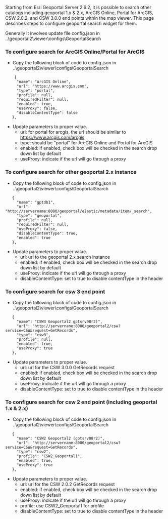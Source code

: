 

Starting from Esri Geoportal Server 2.6.2, it is possible to search other catalogs including geoportal 1.x & 2.x, ArcGIS Online, Portal for ArcGIS, CSW 2.0.2, and CSW 3.0.0 end points within the map viewer. This page describes steps to configure geoportal search widget for them.

Generally it involves update file config.json in ..\geoportal2\viewer\configs\GeoportalSearch

 ### To configure search for ArcGIS Online/Portal for ArcGIS
  * Copy the following block of code to config.json in ..\geoportal2\viewer\configs\GeoportalSearch
 
 ```
     {
      "name": "ArcGIS Online",
      "url": "https://www.arcgis.com",
      "type": "portal",
      "profile": null,
      "requiredFilter": null,
      "enabled": true,
      "useProxy": false,
      "disableContentType": false
    },
 ```
 
   * Update parameters to proper value.
     * url: for portal for arcgis, the url should be similar to https://www.arcgis.com/arcgis
     * type: should be "portal" for ArcGIS Online and Portal for ArcGIS
     * enabled: if enabled, check box will be checked in the search drop down list by default
     * useProxy: indicate if the url will go through a proxy
     
 ### To configure search for other geoportal 2.x instance
  * Copy the following block of code to config.json in ..\geoportal2\viewer\configs\GeoportalSearch
 
 ```
    {
      "name": "gptdb1",
      "url": "http://servername:8080/geoportal/elastic/metadata/item/_search",
      "type": "geoportal",
      "profile": null,
      "requiredFilter": null,
      "useProxy": false,
      "disableContentType": true,
      "enabled": true
    },
 ```
 
   * Update parameters to proper value.
      * url: url to the geoportal 2.x search instance 
      * enabled: if enabled, check box will be checked in the search drop down list by default
      * useProxy: indicate if the url will go through a proxy
      * disableContentType: set to true to disable contentType in the header      
     
 ### To configure search for csw 3 end point
  * Copy the following block of code to config.json in ..\geoportal2\viewer\configs\GeoportalSearch
 
 ```
    {
      "name": "CSW3 Geoportal2 gptsrv08r2)",
      "url": "http://servername:8080/geoportal2/csw?service=CSW&request=GetRecords",
      "type": "csw3",
      "profile": null,
      "enabled": true,
      "useProxy": true
    },
 ```
 
   * Update parameters to proper value.
      * url: url for the CSW 3.0.0 GetRecords request
      * enabled: if enabled, check box will be checked in the search drop down list by default
      * useProxy: indicate if the url will go through a proxy
      * disableContentType: set to true to disable contentType in the header      

 ### To configure search for csw 2 end point (including geoportal 1.x & 2.x)
  * Copy the following block of code to config.json in ..\geoportal2\viewer\configs\GeoportalSearch
 
 ```
    {
      "name": "CSW2 Geoportal2 (gptsrv08r2)",
      "url": "http://servername:8080/geoportal2/csw?service=CSW&request=GetRecords",
      "type": "csw2",
      "profile": "CSW2_Geoportal1",
      "enabled": true,
      "useProxy": true
    },
 ```
 
   * Update parameters to proper value.
      * url: url for the CSW 2.0.2 GetRecords request
      * enabled: if enabled, check box will be checked in the search drop down list by default
      * useProxy: indicate if the url will go through a proxy
      * profile: use CSW2_Geoportal1 for profile      
      * disableContentType: set to true to disable contentType in the header     

              
     